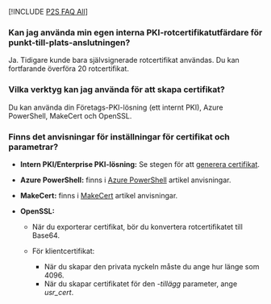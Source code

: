 [!INCLUDE [P2S FAQ All](vpn-gateway-faq-p2s-all-include.md)]

### <a name="can-i-use-my-own-internal-pki-root-ca-for-point-to-site-connectivity"></a>Kan jag använda min egen interna PKI-rotcertifikatutfärdare för punkt-till-plats-anslutningen?

Ja. Tidigare kunde bara självsignerade rotcertifikat användas. Du kan fortfarande överföra 20 rotcertifikat.

### <a name="what-tools-can-i-use-to-create-certificates"></a>Vilka verktyg kan jag använda för att skapa certifikat?

Du kan använda din Företags-PKI-lösning (ett internt PKI), Azure PowerShell, MakeCert och OpenSSL.

### <a name="certsettings"></a>Finns det anvisningar för inställningar för certifikat och parametrar?

* **Intern PKI/Enterprise PKI-lösning:** Se stegen för att [generera certifikat](../articles/vpn-gateway/vpn-gateway-howto-point-to-site-resource-manager-portal.md#generatecert).

* **Azure PowerShell:** finns i [Azure PowerShell](../articles/vpn-gateway/vpn-gateway-certificates-point-to-site.md) artikel anvisningar.

* **MakeCert:** finns i [MakeCert](../articles/vpn-gateway/vpn-gateway-certificates-point-to-site-makecert.md) artikel anvisningar.

* **OpenSSL:** 

    * När du exporterar certifikat, bör du konvertera rotcertifikatet till Base64.

    * För klientcertifikat:

      * När du skapar den privata nyckeln måste du ange hur länge som 4096.
      * När du skapar certifikatet för den *-tillägg* parameter, ange *usr_cert*.